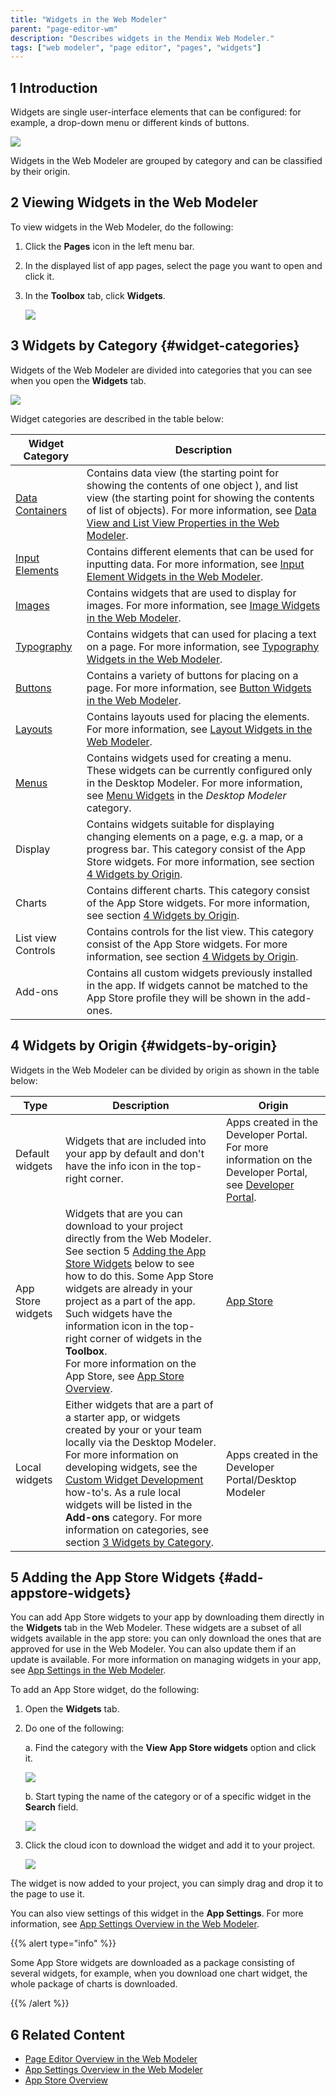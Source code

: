 ```yaml
---
title: "Widgets in the Web Modeler"
parent: "page-editor-wm"
description: "Describes widgets in the Mendix Web Modeler."
tags: ["web modeler", "page editor", "pages", "widgets"]
---
```


## 1 Introduction 

Widgets are single user-interface elements that can be configured: for example, a drop-down menu or different kinds of buttons. 

![](attachments/page-editor-widgets-wm/wm-widgets-examples.png)

Widgets in the Web Modeler are grouped by category and can be classified by their origin. 

## 2 Viewing Widgets in the Web Modeler

To view widgets in the Web Modeler, do the following:

1. Click the **Pages** icon in the left menu bar.

2. In the displayed list of app pages, select the page you want to open and click it.

3. In the **Toolbox** tab, click **Widgets**.

   ![](attachments/page-editor-widgets-wm/wm-toolbox-widgets.png)

## 3 Widgets by Category {#widget-categories}

Widgets of the Web Modeler are divided into categories that you can see when you open the **Widgets** tab.

![](attachments/page-editor-widgets-wm/wm-widgets-categories.png)

Widget categories are described in the table below:

| Widget Category                                         | Description                                                  |
| ------------------------------------------------------- | ------------------------------------------------------------ |
| [Data Containers](page-editor-data-view-list-view-wm)   | Contains data view (the starting point for showing the contents of one object ), and list view (the starting point for showing the contents of list of objects). For more information, see [Data View and List View Properties in the Web Modeler](page-editor-data-view-list-view-wm). |
| [Input Elements](page-editor-widgets-input-elements-wm) | Contains different elements that can be used for inputting data. For more information, see [Input Element Widgets in the Web Modeler](page-editor-widgets-input-elements-wm). |
| [Images](page-editor-widgets-images-wm)                 | Contains widgets that are used to display for images. For more information, see [Image Widgets in the Web Modeler](page-editor-widgets-images-wm). |
| [Typography](page-editor-widgets-typography-wm)         | Contains widgets that can used for placing a text on a page. For more information, see [Typography Widgets in the Web Modeler](page-editor-widgets-typography-wm). |
| [Buttons](page-editor-widgets-buttons-wm)               | Contains a variety of buttons for placing on a page. For more information, see [Button Widgets in the Web Modeler](page-editor-widgets-buttons-wm). |
| [Layouts](page-editor-widgets-layouts-wm)               | Contains layouts used for placing the elements. For more information, see [Layout Widgets in the Web Modeler](page-editor-widgets-layouts-wm). |
| [Menus](../menu-widgets)                                | Contains widgets used for creating a menu. These widgets can be currently configured only in the Desktop Modeler. For more information, see [Menu Widgets](../menu-widgets) in the *Desktop Modeler* category. |
| Display                                                 | Contains widgets suitable for displaying changing elements on a page, e.g. a map, or a progress bar. This category consist of the App Store widgets. For more information, see section [4 Widgets by Origin](#widgets-by-origin). |
| Charts                                                  | Contains different charts. This category consist of the App Store widgets. For more information, see section [4 Widgets by Origin](#widgets-by-origin). |
| List view Controls                                      | Contains controls for the list view. This category consist of the App Store widgets. For more information, see section [4 Widgets by Origin](#widgets-by-origin). |
| Add-ons                                                 | Contains all custom widgets previously installed in the app. If widgets cannot be matched to the App Store profile they will be shown in the add-ones. |

## 4 Widgets by Origin {#widgets-by-origin}

Widgets in the Web Modeler can be divided by origin as shown in the table below:

| Type              | Description                                                  | Origin                                                       |
| ----------------- | ------------------------------------------------------------ | ------------------------------------------------------------ |
| Default widgets   | Widgets that are included into your app by default and don't have the info icon <!-- What is this? --> in the top-right corner. | Apps created in the Developer Portal. For more information on the Developer Portal, see [Developer Portal](https://docs.mendix.com/developerportal/). |
| App Store widgets | Widgets that are you can download to your project directly from the Web Modeler. See section 5 [Adding the App Store Widgets](#add-appstore-widgets) below to see how to do this. Some App Store widgets are already in your project as a part of the app. Such widgets have the information icon in the top-right corner of widgets in the **Toolbox**. <br />For more information on the App Store, see [App Store Overview](../../community/app-store/app-store-overview). | [App Store](../../community/app-store/index)                 |
| Local widgets     | Either widgets that are a part of a starter app, or widgets created by your or your team locally via the Desktop Modeler. For more information on developing widgets, see the [Custom Widget Development](../../howto/custom-widget-development/) how-to's. As a rule local widgets will be listed in the **Add-ons** category. For more information on categories, see section [3 Widgets by Category](#widget-categories). | Apps created in the  Developer Portal/Desktop Modeler        |

## 5 Adding the App Store Widgets {#add-appstore-widgets}

You can add App Store widgets to your app by downloading them directly in the **Widgets** tab in the Web Modeler. These widgets are a subset of all widgets available in the app store: you can only download the ones that are approved for use in the Web Modeler. You can also update them if an update is available. For more information on managing widgets in your app, see [App Settings in the Web Modeler](app-settings-wm). 

To add an App Store widget, do the following:

1. Open the **Widgets** tab.

2. Do one of the following: 

    a. Find the category with the **View App Store widgets** option and click it. <!-- Don't really understand what this does -->

    ![](attachments/page-editor-widgets-wm/wm-view-app-store-widgets.png)

    b.  Start typing the name of the category or of a specific widget in the **Search** field. 

    ![](attachments/page-editor-widgets-wm/wm-slider.png) 

3.  Click the cloud icon to download the widget and add it to your project.

    ![](attachments/page-editor-widgets-wm/wm-app-store-download.png)

The widget is now added to your project, you can simply drag and drop it to the page to use it.

You can also view settings of this widget in the **App Settings**.  For more information, see [App Settings Overview in the Web Modeler](app-settings-wm). 

{{% alert type="info" %}}

Some App Store widgets <!-- perhaps this is a naming problem: what you actually download from the App Store is a module. That module can contain widgets, but it could also just be microflows or domain models --> are downloaded as a package consisting of several widgets, for example, when you download one chart widget, the whole package of charts is downloaded. 

{{% /alert %}}

## 6 Related Content

* [Page Editor Overview in the Web Modeler](page-editor-wm) 
* [App Settings Overview in the Web Modeler](app-settings-wm)
* [App Store Overview](../../community/app-store/app-store-overview)
